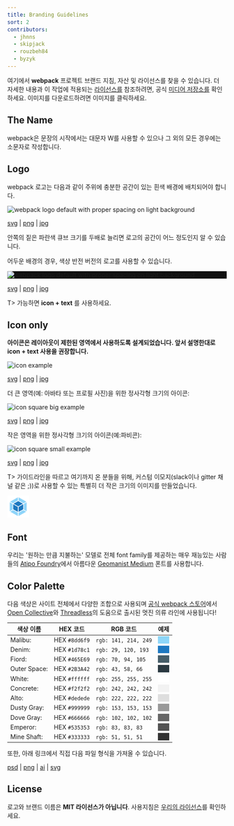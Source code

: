 ```yaml
---
title: Branding Guidelines
sort: 2
contributors:
  - jhnns
  - skipjack
  - rouzbeh84
  - byzyk
---
```


여기에서 **webpack** 프로젝트 브랜드 지침, 자산 및 라이선스를 찾을 수 있습니다. 더 자세한 내용과 이 작업에 적용되는 [라이선스를](https://github.com/webpack/media/blob/master/LICENSE) 참조하려면, 공식 [미디어 저장소를](https://github.com/webpack/media) 확인하세요. 이미지를 다운로드하려면 이미지를 클릭하세요.

## The Name

webpack은 문장의 시작에서는 대문자 W를 사용할 수 있으나 그 외의 모든 경우에는 소문자로 작성합니다.

## Logo

webpack 로고는 다음과 같이 주위에 충분한 공간이 있는 흰색 배경에 배치되어야 합니다.

<img src="https://raw.githubusercontent.com/webpack/media/master/logo/logo-on-white-bg.png" alt="webpack logo default with proper spacing on light background" />

[svg](https://github.com/webpack/media/blob/master/logo/logo-on-white-bg.svg) | [png](https://github.com/webpack/media/blob/master/logo/logo-on-white-bg.png) | [jpg](https://github.com/webpack/media/blob/master/logo/logo-on-white-bg.jpg)

안쪽의 짙은 파란색 큐브 크기를 두배로 늘리면 로고의 공간이 어느 정도인지 알 수 있습니다.

어두운 배경의 경우, 색상 반전 버전의 로고를 사용할 수 있습니다.

<div style="display: block; background: #111;">
  <img src="https://raw.githubusercontent.com/webpack/media/master/logo/logo-on-dark-bg.png" alt="webpack logo default with proper spacing on light background" />
</div>

[svg](https://github.com/webpack/media/blob/master/logo/logo-on-dark-bg.svg) | [png](https://github.com/webpack/media/blob/master/logo/logo-on-dark-bg.png) | [jpg](https://github.com/webpack/media/blob/master/logo/logo-on-dark-bg.jpg)

T> 가능하면 **icon + text** 를 사용하세요.

## Icon only

**아이콘은 레이아웃이 제한된 영역에서 사용하도록 설계되었습니다. 앞서 설명한대로 icon + text 사용을 권장합니다.**

<img src="https://raw.githubusercontent.com/webpack/media/master/logo/icon.png" width="250" alt="icon example">

[svg](https://github.com/webpack/media/blob/master/logo/icon.svg) | [png](https://github.com/webpack/media/blob/master/logo/icon.png) | [jpg](https://github.com/webpack/media/blob/master/logo/icon.jpg)

더 큰 영역(예: 아바타 또는 프로필 사진)을 위한 정사각형 크기의 아이콘:

<img src="https://raw.githubusercontent.com/webpack/media/master/logo/icon-square-big.png" width="250" alt="icon square big example">

[svg](https://github.com/webpack/media/blob/master/logo/icon-square-big.svg) | [png](https://github.com/webpack/media/blob/master/logo/icon-square-big.png) | [jpg](https://github.com/webpack/media/blob/master/logo/icon-square-big.jpg)

작은 영역을 위한 정사각형 크기의 아이콘(예:파비콘):

<img src="https://raw.githubusercontent.com/webpack/media/master/logo/icon-square-small.png" width="50" alt="icon square small example">

[svg](https://github.com/webpack/media/blob/master/logo/icon-square-small.svg) | [png](https://github.com/webpack/media/blob/master/logo/icon-square-small.png) | [jpg](https://github.com/webpack/media/blob/master/logo/icon-square-small.jpg)

T> 가이드라인을 따르고 여기까지 온 분들을 위해, 커스텀 이모지(slack이나 gitter 채널 같은 ;))로 사용할 수 있는 특별히 더 작은 크기의 이미지를 만들었습니다.

<img src="/assets/icon-square-small-slack.png" width="50" alt="icon square small example">

## Font

우리는 '원하는 만큼 지불하는' 모델로 전체 font family를 제공하는 매우 재능있는 사람들의 [Atipo Foundry](http://atipofoundry.com/)에서 아름다운 [Geomanist Medium](http://atipofoundry.com/fonts/geomanist) 폰트를 사용합니다.

## Color Palette

다음 색상은 사이트 전체에서 다양한 조합으로 사용되며 [공식 webpack 스토어](https://webpack.threadless.com/collections/the-final-release-collection/)에서 [Open Collective](https://opencollective.com/)와 [Threadless](https://medium.com/u/840563ee2a56)의 도움으로 출시된 멋진 의류 라인에 사용됩니다!

| 색상 이름    | HEX 코드      | RGB 코드             | 예제                                                 |
| ------------ | ------------- | -------------------- | ---------------------------------------------------- |
| Malibu:      | HEX `#8dd6f9` | `rgb: 141, 214, 249` | <div style="background-color: #8dd6f9;">&nbsp;</div> |
| Denim:       | HEX `#1d78c1` | `rgb: 29, 120, 193`  | <div style="background-color: #1d78c1;">&nbsp;</div> |
| Fiord:       | HEX `#465E69` | `rgb: 70, 94, 105`   | <div style="background-color: #465E69;">&nbsp;</div> |
| Outer Space: | HEX `#2B3A42` | `rgb: 43, 58, 66`    | <div style="background-color: #2B3A42;">&nbsp;</div> |
| White:       | HEX `#ffffff` | `rgb: 255, 255, 255` | <div style="background-color: #ffffff;">&nbsp;</div> |
| Concrete:    | HEX `#f2f2f2` | `rgb: 242, 242, 242` | <div style="background-color: #f2f2f2;">&nbsp;</div> |
| Alto:        | HEX `#dedede` | `rgb: 222, 222, 222` | <div style="background-color: #dedede;">&nbsp;</div> |
| Dusty Gray:  | HEX `#999999` | `rgb: 153, 153, 153` | <div style="background-color: #999999;">&nbsp;</div> |
| Dove Gray:   | HEX `#666666` | `rgb: 102, 102, 102` | <div style="background-color: #666666;">&nbsp;</div> |
| Emperor:     | HEX `#535353` | `rgb: 83, 83, 83`    | <div style="background-color: #535353;">&nbsp;</div> |
| Mine Shaft:  | HEX `#333333` | `rgb: 51, 51, 51`    | <div style="background-color: #333333;">&nbsp;</div> |

또한, 아래 링크에서 직접 다음 파일 형식을 가져올 수 있습니다.

[psd](https://raw.githubusercontent.com/webpack/media/master/design/webpack-palette.psd) | [png](https://raw.githubusercontent.com/webpack/media/master/design/webpack-palette.png)
| [ai](https://raw.githubusercontent.com/webpack/media/master/design/webpack-palette.ai) | [svg](https://raw.githubusercontent.com/webpack/media/master/design/webpack-palette.svg)

## License

로고와 브랜드 이름은 **MIT 라이선스가 아닙니다**. 사용지침은 [우리의 라이선스](https://github.com/webpack/media/blob/master/LICENSE)를 확인하세요.
